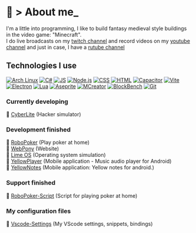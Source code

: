 # 🍍 > About me_ 

I'm a little into programming, I like to build fantasy medieval style buildings in the video game: "Minecraft".</br>
I do live broadcasts on my [twitch channel](https://www.twitch.tv/kisonix) and record videos on my [youtube channel](https://www.youtube.com/@Kisonix) and just in case, I have a [rutube channel](https://rutube.ru/channel/53108025/)

## Technologies I use
[![Arch Linux](https://img.shields.io/badge/Arch_Linux-1793D1?logo=arch-linux&logoColor=white)](https://archlinux.org/)
[![C#](https://img.shields.io/badge/C%23-239120?logo=sharp&logoColor=white&color=blue)](https://dotnet.microsoft.com/ru-ru/languages/csharp)
[![JS](https://img.shields.io/badge/JS-white?logo=javascript&logoColor=white&color=yellow)](https://developer.mozilla.org/en-US/docs/Web/JavaScript)
[![Node.js](https://img.shields.io/badge/Node.js-339933?logo=nodedotjs&logoColor=white)](https://nodejs.org/)
[![CSS](https://img.shields.io/badge/CSS-1572B6?logo=css&logoColor=white&color=yellow)](https://developer.mozilla.org/en-US/docs/Web/CSS)
[![HTML](https://img.shields.io/badge/HTML-E34F26?logo=html5&logoColor=white&color=orange)](https://developer.mozilla.org/en-US/docs/Web/HTML)
[![Capacitor](https://img.shields.io/badge/Capacitor-119EFF?logo=capacitor&logoColor=white)](https://capacitorjs.com/)
[![Vite](https://img.shields.io/badge/Vite-646CFF?logo=vite&logoColor=white)](https://vite.dev/)
[![Electron](https://img.shields.io/badge/Electron-47848F?logo=electron&logoColor=white)](https://www.electronjs.org/ru/)
[![Lua](https://img.shields.io/badge/Lua-2C2D72?logo=lua&logoColor=white)](https://www.lua.org/)
[![Aseprite](https://img.shields.io/badge/Aseprite-000000?logo=Aseprite&logoColor=white&color=7D929E)](https://www.aseprite.org/)
[![MCreator](https://img.shields.io/badge/MCreator-FF6D01?logo=minecraft&logoColor=white)](https://mcreator.net/)
[![BlockBench](https://img.shields.io/badge/BlockBench-000000?logo=BlockBench&logoColor=white&color=3D8FCC)](https://www.blockbench.net/)
[![Git](https://img.shields.io/badge/Git-%23F05032.svg?logo=git&logoColor=white)](https://git-scm.com/)

### Currently developing
📄 <a href="https://github.com/Kisonix-Dev/CyberLite" target="_blank" rel="noopener noreferrer" alt="CyberLite">CyberLite</a> (Hacker simulator)<br>

### Development finished 
📄 <a href="https://github.com/Kisonix-Dev/RoboPoker" target="_blank" rel="noopener noreferrer" alt="RoboPoker">RoboPoker</a> (Play poker at home)<br>
📄 <a href="https://github.com/Kisonix-Dev/WebPony" target="_blank" rel="noopener noreferrer" alt="WebPony">WebPony</a> (Website)<br>
📄 <a href="https://github.com/Kisonix-Dev/Lime" target="_blank" rel="noopener noreferrer" alt="Lime OS">Lime OS</a> (Operating system simulation)<br>
📄 <a href="https://github.com/Kisonix-Dev/YellowPlayer" target="_blank" rel="noopener noreferrer" alt="YellowPlayer">YellowPlayer</a> (Mobile application - Music audio player for Android)<br>
📄 <a href="https://github.com/Kisonix-Dev/YellowNotes" target="_blank" rel="noopener noreferrer" alt="YellowNotes">YellowNotes</a> (Mobile application: Yellow notes for android.)<br>

### Support finished
📄 <a href="https://github.com/Kisonix-Dev/RoboPoker-Script" target="_blank" rel="noopener noreferrer" alt="RoboPoker-Script">RoboPoker-Script</a> (Script for playing poker at home)<br>

### My configuration files
📄 <a href="https://github.com/Kisonix-Dev/Vscode-Settings" target="_blank" rel="noopener noreferrer" alt="Vscode-Settings">Vscode-Settings</a> (My VScode settings, snippets, bindings)<br>
